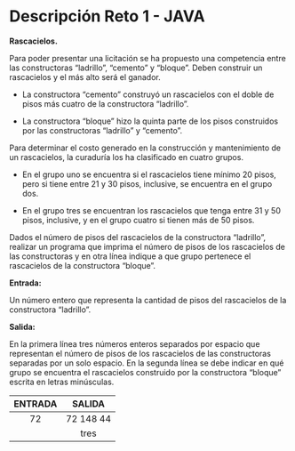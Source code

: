 # Descripción Reto 1 - JAVA

**Rascacielos.**

Para poder presentar una licitación se ha propuesto una competencia entre las constructoras “ladrillo”, “cemento” y “bloque”.  Deben construir un rascacielos y el más alto será el ganador.  

- La constructora “cemento” construyó un rascacielos con el doble de pisos más cuatro de la constructora “ladrillo”. 

- La constructora “bloque” hizo la quinta parte de los pisos construidos por las constructoras “ladrillo” y “cemento”.

Para determinar el costo generado en la construcción y mantenimiento de un rascacielos, la curaduría los ha clasificado en cuatro grupos. 

- En el grupo uno se encuentra si el rascacielos tiene mínimo 20 pisos, pero si tiene entre 21 y 30 pisos, inclusive, se encuentra en el grupo dos. 

- En el grupo tres se encuentran los rascacielos que tenga entre 31 y 50 pisos, inclusive, y en el grupo cuatro si tienen más de 50 pisos. 

Dados el número de pisos del rascacielos de la constructora “ladrillo”, realizar un programa que imprima el número de pisos de los rascacielos de las constructoras y en otra línea indique a que grupo pertenece el rascacielos de la constructora “bloque”.

**Entrada:**

Un número entero que representa la cantidad de pisos del rascacielos de la constructora “ladrillo”.

**Salida:**

En la primera línea tres números enteros separados por espacio que representan el número de pisos de los rascacielos de las constructoras separadas por un solo espacio. En la segunda línea se debe indicar en qué grupo se encuentra el rascacielos construido por la constructora “bloque” escrita en letras minúsculas.

| ENTRADA      | SALIDA |
|:---------:|:-----:|
| 72  | 72 148 44 |
|      |  tres  |


